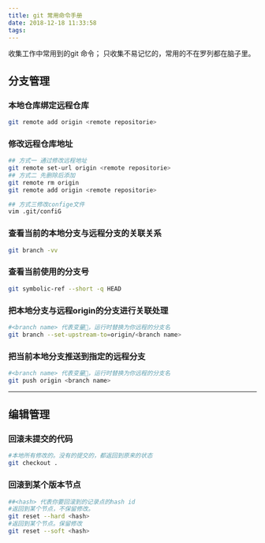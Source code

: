 ```yaml
---
title: git 常用命令手册
date: 2018-12-18 11:33:58
tags:
---
```

收集工作中常用到的git 命令；
只收集不易记忆的，常用的不在罗列都在脑子里。


## 分支管理

### 本地仓库绑定远程仓库
```bash
git remote add origin <remote repositorie>
```
### 修改远程仓库地址
```bash
## 方式一 通过修改远程地址
git remote set-url origin <remote repositorie> 
## 方式二 先删除后添加
git remote rm origin
git remote add origin <remote repositorie> 

## 方式三修改confige文件
vim .git/confiG

```

### 查看当前的本地分支与远程分支的关联关系

```bash
git branch -vv
```
### 查看当前使用的分支号
```bash
git symbolic-ref --short -q HEAD
```
<!-- more -->
### 把本地分支与远程origin的分支进行关联处理

```bash
#<branch name> 代表变量，运行时替换为你远程的分支名
git branch --set-upstream-to=origin/<branch name>
```

### 把当前本地分支推送到指定的远程分支
```bash
#<branch name> 代表变量，运行时替换为你远程的分支名
git push origin <branch name>
```
---
## 编辑管理
### 回滚未提交的代码 
```bash
#本地所有修改的。没有的提交的，都返回到原来的状态
git checkout . 
```
### 回滚到某个版本节点
```bash
##<hash> 代表你要回滚到的记录点的hash id
#返回到某个节点，不保留修改。
git reset --hard <hash>
#返回到某个节点。保留修改 
git reset --soft <hash> 
```